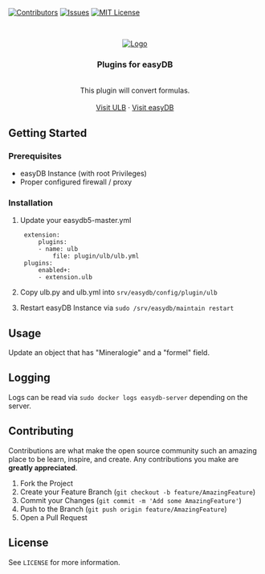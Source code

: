 [![Contributors][contributors-shield]][contributors-url]
[![Issues][issues-shield]][issues-url]
[![MIT License][license-shield]][license-url]

[contributors-shield]: https://img.shields.io/github/contributors/ulbmuenster/easydb-ulb-plugins.svg?style=flat-square
[contributors-url]: https://github.com/ulbmuenster/easydb-ulb-plugins/graphs/contributors
[issues-shield]: https://img.shields.io/github/issues/ulbmuenster/easydb-ulb-plugins.svg?style=flat-square
[issues-url]: https://github.com/ulbmuenster/easydb-ulb-plugins/issues
[license-shield]: https://img.shields.io/github/license/ulbmuenster/easydb-ulb-plugins.svg?style=flat-square
[license-url]: https://github.com/ulbmuenster/easydb-ulb-plugins/blob/master/LICENSE.txt

<br />
<p align="center">
  <a href="https://ulb.uni-muenster.de">
    <img src="https://www.uni-muenster.de/imperia/md/images/ulb2/_v/logo.svg" alt="Logo">
  </a>

  <h3 align="center">Plugins for easyDB</h3>
  <p align="center">
    <br />
    This plugin will convert formulas.
    <br />
    <br />
    <a href="https://ulb.uni-muenster.de">Visit ULB</a>
    ·
    <a href="https://www.programmfabrik.de/easydb/">Visit easyDB</a>
  </p>
</p>


## Getting Started

### Prerequisites

* easyDB Instance (with root Privileges)
* Proper configured firewall / proxy

### Installation

1. Update your easydb5-master.yml

        extension:
            plugins:
            - name: ulb
                file: plugin/ulb/ulb.yml
        plugins:
            enabled+:
            - extension.ulb

2. Copy ulb.py and ulb.yml into `srv/easydb/config/plugin/ulb`
3. Restart easyDB Instance via `sudo /srv/easydb/maintain restart`

## Usage

Update an object that has "Mineralogie" and a "formel" field.

## Logging

Logs can be read via `sudo docker logs easydb-server` depending on the server.

## Contributing

Contributions are what make the open source community such an amazing place to be learn, inspire, and create. Any contributions you make are **greatly appreciated**.

1. Fork the Project
2. Create your Feature Branch (`git checkout -b feature/AmazingFeature`)
3. Commit your Changes (`git commit -m 'Add some AmazingFeature'`)
4. Push to the Branch (`git push origin feature/AmazingFeature`)
5. Open a Pull Request


## License

See `LICENSE` for more information.
